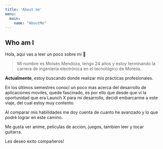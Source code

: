 ```yaml
---
title: 'About me'
menu:
  main:
    name: "AboutMe"
---
```


## Who am I

Hola, aquí vas a leer un poco sobre mi 🤩

>  Mi nombre es Moisés Mendoza, tengo 24 años y estoy terminando la carrera de ingeniería electrónica en el tecnológico de Morelia.


**Actualmente**, estoy buscando donde realizar mis prácticas profesionales.

En los últimos semestres conocí un poco mas acerca del desarrollo de aplicaciones moviles, quede fascinado, es por ello que desde que vi la oportunidad que era Launch X para mi desarrollo, decidi embarcarme a este viaje, del cual estoy muy contento.

Al comparar mis habilidades me doy cuenta de cuanto he avanzado y lo que podré lograr en este camino.

Me gusta ver anime, peliculas de accion, juegos, tambien leer y tocar guitarra.

Les deseo exito compañeros!

